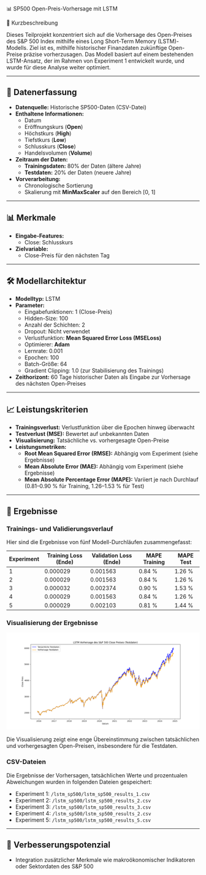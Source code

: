 📊 SP500 Open-Preis-Vorhersage mit LSTM

📝 Kurzbeschreibung

Dieses Teilprojekt konzentriert sich auf die Vorhersage des Open-Preises des S&P 500 Index mithilfe eines Long Short-Term 
Memory (LSTM)-Modells. Ziel ist es, mithilfe historischer Finanzdaten zukünftige Open-Preise präzise vorherzusagen. 
Das Modell basiert auf einem bestehenden LSTM-Ansatz, der im Rahmen von Experiment 1 entwickelt wurde, 
und wurde für diese Analyse weiter optimiert.

---

## 📅 **Datenerfassung**
- **Datenquelle:** Historische SP500-Daten (CSV-Datei)
- **Enthaltene Informationen:**
  - Datum
  - Eröffnungskurs (**Open**)
  - Höchstkurs (**High**)
  - Tiefstkurs (**Low**)
  - Schlusskurs (**Close**)
  - Handelsvolumen (**Volume**)
- **Zeitraum der Daten:**
  - **Trainingsdaten:** 80% der Daten (ältere Jahre)
  - **Testdaten:** 20% der Daten (neuere Jahre)
- **Vorverarbeitung:**
  - Chronologische Sortierung
  - Skalierung mit **MinMaxScaler** auf den Bereich [0, 1]

---

## 📊 **Merkmale**
- **Eingabe-Features:**
  - Close: Schlusskurs
- **Zielvariable:**
  - Close-Preis für den nächsten Tag

---

## 🛠️ **Modellarchitektur**
- **Modelltyp:** LSTM
- **Parameter:**
  - Eingabefunktionen: 1 (Close-Preis)
  - Hidden-Size: 100
  - Anzahl der Schichten: 2
  - Dropout: Nicht verwendet
  - Verlustfunktion: **Mean Squared Error Loss (MSELoss)**
  - Optimierer: **Adam**
  - Lernrate: 0.001
  - Epochen: 100
  - Batch-Größe: 64
  - Gradient Clipping: 1.0 (zur Stabilisierung des Trainings)
- **Zeithorizont:** 60 Tage historischer Daten als Eingabe zur Vorhersage des nächsten Open-Preises

---

## 📈 **Leistungskriterien**
- **Trainingsverlust:** Verlustfunktion über die Epochen hinweg überwacht
- **Testverlust (MSE):** Bewertet auf unbekannten Daten
- **Visualisierung:** Tatsächliche vs. vorhergesagte Open-Preise
- **Leistungsmetriken:**
  - **Root Mean Squared Error (RMSE):** Abhängig vom Experiment (siehe Ergebnisse)
  - **Mean Absolute Error (MAE):** Abhängig vom Experiment (siehe Ergebnisse)
  - **Mean Absolute Percentage Error (MAPE):** Variiert je nach Durchlauf (0.81–0.90 % für Training, 1.26–1.53 % für Test)

---

## 🚀 **Ergebnisse**

### **Trainings- und Validierungsverlauf**
Hier sind die Ergebnisse von fünf Modell-Durchläufen zusammengefasst:

| Experiment | Training Loss (Ende) | Validation Loss (Ende) | MAPE Training | MAPE Test  |
|------------|-----------------------|------------------------|---------------|------------|
| 1          | 0.000029             | 0.001563              | 0.84 %        | 1.26 %     |
| 2          | 0.000029             | 0.001563              | 0.84 %        | 1.26 %     |
| 3          | 0.000032             | 0.002374              | 0.90 %        | 1.53 %     |
| 4          | 0.000029             | 0.001563              | 0.84 %        | 1.26 %     |
| 5          | 0.000029             | 0.002103              | 0.81 %        | 1.44 %     |

### **Visualisierung der Ergebnisse**
![LSTM Plot](lstm_sp500_data/lstm_sp500_1.png)

Die Visualisierung zeigt eine enge Übereinstimmung zwischen tatsächlichen und vorhergesagten Open-Preisen, insbesondere für die Testdaten.

### **CSV-Dateien**
Die Ergebnisse der Vorhersagen, tatsächlichen Werte und prozentualen Abweichungen wurden in folgenden Dateien gespeichert:
- Experiment 1: `/lstm_sp500/lstm_sp500_results_1.csv`
- Experiment 2: `/lstm_sp500/lstm_sp500_results_2.csv`
- Experiment 3: `/lstm_sp500/lstm_sp500_results_3.csv`
- Experiment 4: `/lstm_sp500/lstm_sp500_results_2.csv`
- Experiment 5: `/lstm_sp500/lstm_sp500_results_5.csv`

---

## 🔧 **Verbesserungspotenzial**
- Integration zusätzlicher Merkmale wie makroökonomischer Indikatoren oder Sektordaten des S&P 500
